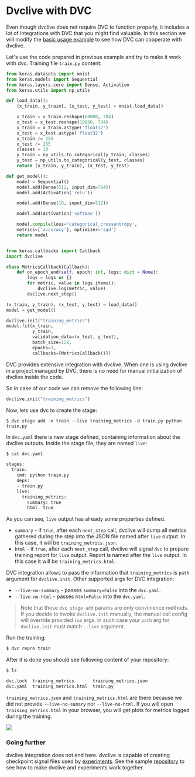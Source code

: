 # Dvclive with DVC

Even though dvclive does not require DVC to function properly, it includes a lot
of integrations with DVC that you might find valuable. In this section we will
modify the [basic usage example](/doc/dvclive/usage) to see how DVC can
cooperate with dvclive.

Let's use the code prepared in previous example and try to make it work with
dvc. Training file `train.py` content:

```python
from keras.datasets import mnist
from keras.models import Sequential
from keras.layers.core import Dense, Activation
from keras.utils import np_utils

def load_data():
    (x_train, y_train), (x_test, y_test) = mnist.load_data()

    x_train = x_train.reshape(60000, 784)
    x_test = x_test.reshape(10000, 784)
    x_train = x_train.astype('float32')
    x_test = x_test.astype('float32')
    x_train /= 255
    x_test /= 255
    classes = 10
    y_train = np_utils.to_categorical(y_train, classes)
    y_test = np_utils.to_categorical(y_test, classes)
    return (x_train, y_train), (x_test, y_test)

def get_model():
    model = Sequential()
    model.add(Dense(512, input_dim=784))
    model.add(Activation('relu'))

    model.add(Dense(10, input_dim=512))

    model.add(Activation('softmax'))

    model.compile(loss='categorical_crossentropy',
    metrics=['accuracy'], optimizer='sgd')
    return model


from keras.callbacks import Callback
import dvclive

class MetricsCallback(Callback):
    def on_epoch_end(self, epoch: int, logs: dict = None):
        logs = logs or {}
        for metric, value in logs.items():
            dvclive.log(metric, value)
        dvclive.next_step()

(x_train, y_train), (x_test, y_test) = load_data()
model = get_model()

dvclive.init("training_metrics")
model.fit(x_train,
          y_train,
          validation_data=(x_test, y_test),
          batch_size=128,
          epochs=3,
          callbacks=[MetricsCallback()])
```

DVC provides extensive integration with dvclive. When one is using dvclive in a
project managed by DVC, there is no need for manual initialization of dvclive
inside the code.

So in case of our code we can remove the following line:

```python
dvclive.init("training_metrics")
```

Now, lets use dvc to create the stage:

```dvc
$ dvc stage add -n train --live training_metrics -d train.py python train.py
```

In `dvc.yaml` there is new stage defined, containing information about the
dvclive outputs. Inside the stage file, they are named `live`:

```bash
$ cat dvc.yaml

stages:
  train:
    cmd: python train.py
    deps:
    - train.py
    live:
      training_metrics:
        summary: true
        html: true
```

As you can see, `live` output has already some properties defined.

- `summary` - if `true`, after each `next_step` call, dvclive will dump all
  metrics gathered during the step into the JSON file named after `live` output.
  In this case, it will be `training_metrics.json`.
- `html` - if `true`, after each `next_step` call, dvclive will signal `dvc` to
  prepare training report for `live` output. Report is named after the `live`
  output. In this case it will be `training_metrics.html`.

DVC integration allows to pass the information that `training_metrics` is `path`
argument for `dvclive.init`. Other supported args for DVC integration:

- `--live-no-summary` - passes `summary=False` into the `dvc.yaml`.
- `--live-no-html` - passes `html=False` into the `dvc.yaml`.

> Note that those `dvc stage add` params are only convinience methods. If you
> decide to invoke `dvclive.init` manually, the manual call config will override
> provided `run` args. In such case your `path` arg for `dvclive.init` must
> match `--live` argument.

Run the training:

```bash
$ dvc repro train
```

After it is done you should see following content of your repository:

```bash
$ ls

dvc.lock  training_metrics       training_metrics.json
dvc.yaml  training_metrics.html  train.py
```

`training_metrics.json` and `training_metrics.html` are there because we did not
provide `--live-no-sumary` nor `--live-no-html`. If you will open
`training_metrics.html` in your browser, you will get plots for metrics logged
during the training.

![](/img/dvclive_report.png)

### Going further

dvclive integration does not end here. dvclive is capable of creating checkpoint
signal files used by [experiments](/doc/start/experiments). See the sample
[repository](https://github.com/iterative/dvc-checkpoints-mnist) to see how to
make dvclive and experiments work together.
